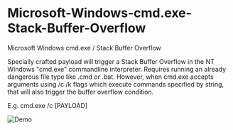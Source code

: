 # Microsoft-Windows-cmd.exe-Stack-Buffer-Overflow
Microsoft Windows cmd.exe / Stack Buffer Overflow


Specially crafted payload will trigger a Stack Buffer Overflow in the NT Windows "cmd.exe" commandline interpreter. Requires running an already dangerous file type like .cmd or .bat. However, when cmd.exe accepts arguments using /c /k flags which execute commands specified by string, that will also trigger the buffer overflow condition.

E.g. cmd.exe /c  [PAYLOAD]


![Demo](https://www.youtube.com/watch?v=wYYgjV-PzD8)
